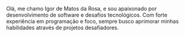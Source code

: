 Olá, me chamo Igor de Matos da Rosa, e sou apaixonado por desenvolvimento de software e desafios tecnológicos. 
Com forte experiência em programação e foco, sempre busco aprimorar minhas habilidades através de projetos desafiadores.
